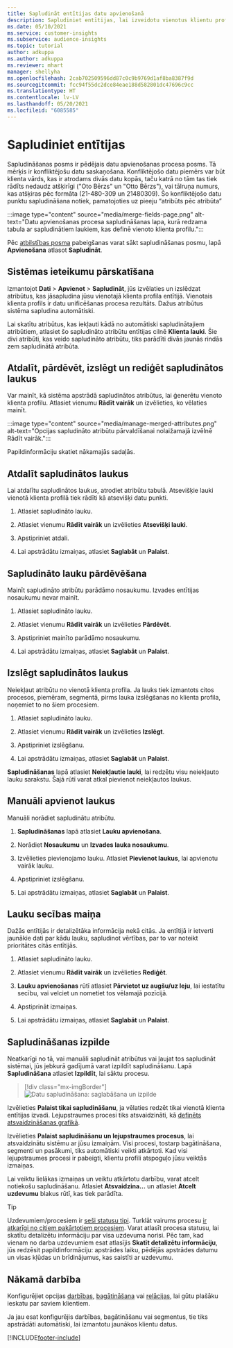 ```yaml
---
title: Sapludināt entītijas datu apvienošanā
description: Sapludiniet entītijas, lai izveidotu vienotus klientu profilus.
ms.date: 05/10/2021
ms.service: customer-insights
ms.subservice: audience-insights
ms.topic: tutorial
author: adkuppa
ms.author: adkuppa
ms.reviewer: mhart
manager: shellyha
ms.openlocfilehash: 2cab702509596dd87c0c9b9769d1af8ba8387f9d
ms.sourcegitcommit: fcc94f55dc2dce84eae188d582801dc47696c9cc
ms.translationtype: HT
ms.contentlocale: lv-LV
ms.lasthandoff: 05/20/2021
ms.locfileid: "6085585"
---
```

# <a name="merge-entities"></a>Sapludiniet entītijas

Sapludināšanas posms ir pēdējais datu apvienošanas procesa posms. Tā mērķis ir konfliktējošu datu saskaņošana. Konfliktējošo datu piemērs var būt klienta vārds, kas ir atrodams divās datu kopās, taču katrā no tām tas tiek rādīts nedaudz atšķirīgi ("Oto Bērzs" un "Otto Bērzs"), vai tālruņa numurs, kas atšķiras pēc formāta (21-480-309 un 21480309). Šo konfliktējošo datu punktu sapludināšana notiek, pamatojoties uz pieeju “atribūts pēc atribūta”

:::image type="content" source="media/merge-fields-page.png" alt-text="Datu apvienošanas procesa sapludināšanas lapa, kurā redzama tabula ar sapludinātiem laukiem, kas definē vienoto klienta profilu.":::

Pēc [atbilstības posma](match-entities.md) pabeigšanas varat sākt sapludināšanas posmu, lapā **Apvienošana** atlasot **Sapludināt**.

## <a name="review-system-recommendations"></a>Sistēmas ieteikumu pārskatīšana

Izmantojot **Dati** > **Apvienot** > **Sapludināt**, jūs izvēlaties un izslēdzat atribūtus, kas jāsapludina jūsu vienotajā klienta profila entītijā. Vienotais klienta profils ir datu unificēšanas procesa rezultāts. Dažus atribūtus sistēma sapludina automātiski.

Lai skatītu atribūtus, kas iekļauti kādā no automātiski sapludinātajiem atribūtiem, atlasiet šo sapludināto atribūtu entītijas cilnē **Klienta lauki**. Šie divi atribūti, kas veido sapludināto atribūtu, tiks parādīti divās jaunās rindās zem sapludinātā atribūta.

## <a name="separate-rename-exclude-and-edit-merged-fields"></a>Atdalīt, pārdēvēt, izslēgt un rediģēt sapludinātos laukus

Var mainīt, kā sistēma apstrādā sapludinātos atribūtus, lai ģenerētu vienoto klienta profilu. Atlasiet vienumu **Rādīt vairāk** un izvēlieties, ko vēlaties mainīt.

:::image type="content" source="media/manage-merged-attributes.png" alt-text="Opcijas sapludināto atribūtu pārvaldīšanai nolaižamajā izvēlnē Rādīt vairāk.":::

Papildinformāciju skatiet nākamajās sadaļās.

## <a name="separate-merged-fields"></a>Atdalīt sapludinātos laukus

Lai atdalītu sapludinātos laukus, atrodiet atribūtu tabulā. Atsevišķie lauki vienotā klienta profilā tiek rādīti kā atsevišķi datu punkti. 

1. Atlasiet sapludināto lauku.
  
1. Atlasiet vienumu **Rādīt vairāk** un izvēlieties **Atsevišķi lauki**.
 
1. Apstipriniet atdali.

1. Lai apstrādātu izmaiņas, atlasiet **Saglabāt** un **Palaist**.

## <a name="rename-merged-fields"></a>Sapludināto lauku pārdēvēšana

Mainīt sapludināto atribūtu parādāmo nosaukumu. Izvades entītijas nosaukumu nevar mainīt.

1. Atlasiet sapludināto lauku.
  
1. Atlasiet vienumu **Rādīt vairāk** un izvēlieties **Pārdēvēt**.

1. Apstipriniet mainīto parādāmo nosaukumu. 

1. Lai apstrādātu izmaiņas, atlasiet **Saglabāt** un **Palaist**.

## <a name="exclude-merged-fields"></a>Izslēgt sapludinātos laukus

Neiekļaut atribūtu no vienotā klienta profila. Ja lauks tiek izmantots citos procesos, piemēram, segmentā, pirms lauka izslēgšanas no klienta profila, noņemiet to no šiem procesiem. 

1. Atlasiet sapludināto lauku.
  
1. Atlasiet vienumu **Rādīt vairāk** un izvēlieties **Izslēgt**.

1. Apstipriniet izslēgšanu.

1. Lai apstrādātu izmaiņas, atlasiet **Saglabāt** un **Palaist**. 

**Sapludināšanas** lapā atlasiet **Neiekļautie lauki**, lai redzētu visu neiekļauto lauku sarakstu. Šajā rūtī varat atkal pievienot neiekļautos laukus.

## <a name="manually-combine-fields"></a>Manuāli apvienot laukus

Manuāli norādiet sapludinātu atribūtu. 

1. **Sapludināšanas** lapā atlasiet **Lauku apvienošana**.

1. Norādiet **Nosaukumu** un **Izvades lauka nosaukumu**.

1. Izvēlieties pievienojamo lauku. Atlasiet **Pievienot laukus**, lai apvienotu vairāk lauku.

1. Apstipriniet izslēgšanu.

1. Lai apstrādātu izmaiņas, atlasiet **Saglabāt** un **Palaist**. 

## <a name="change-the-order-of-fields"></a>Lauku secības maiņa

Dažās entītijās ir detalizētāka informācija nekā citās. Ja entītijā ir ietverti jaunākie dati par kādu lauku, sapludinot vērtības, par to var noteikt prioritātes citās entītijās.

1. Atlasiet sapludināto lauku.
  
1. Atlasiet vienumu **Rādīt vairāk** un izvēlieties **Rediģēt**.

1. **Lauku apvienošanas** rūtī atlasiet **Pārvietot uz augšu/uz leju**, lai iestatītu secību, vai velciet un nometiet tos vēlamajā pozīcijā.

1. Apstiprināt izmaiņas.

1. Lai apstrādātu izmaiņas, atlasiet **Saglabāt** un **Palaist**.

## <a name="run-your-merge"></a>Sapludināšanas izpilde

Neatkarīgi no tā, vai manuāli sapludināt atribūtus vai ļaujat tos sapludināt sistēmai, jūs jebkurā gadījumā varat izpildīt sapludināšanu. Lapā **Sapludināšana** atlasiet **Izpildīt**, lai sāktu procesu.

> [!div class="mx-imgBorder"]
> ![Datu sapludināšana: saglabāšana un izpilde](media/configure-data-merge-save-run.png "Datu sapludināšana: saglabāšana un izpilde")

Izvēlieties **Palaist tikai sapludināšanu**, ja vēlaties redzēt tikai vienotā klienta entītijas izvadi. Lejupstraumes procesi tiks atsvaidzināti, kā [definēts atsvaidzināšanas grafikā](system.md#schedule-tab).

Izvēlieties **Palaist sapludināšanu un lejupstraumes procesus**, lai atsvaidzinātu sistēmu ar jūsu izmaiņām. Visi procesi, tostarp bagātināšana, segmenti un pasākumi, tiks automātiski veikti atkārtoti. Kad visi lejupstraumes procesi ir pabeigti, klientu profili atspoguļo jūsu veiktās izmaiņas.

Lai veiktu lielākas izmaiņas un veiktu atkārtotu darbību, varat atcelt notiekošu sapludināšanu. Atlasiet **Atsvaidzina...** un atlasiet **Atcelt uzdevumu** blakus rūtī, kas tiek parādīta.

> [!TIP]
> Uzdevumiem/procesiem ir [seši statusu tipi](system.md#status-types). Turklāt vairums procesu [ir atkarīgi no citiem pakārtotiem procesiem](system.md#refresh-policies). Varat atlasīt procesa statusu, lai skatītu detalizētu informāciju par visa uzdevuma norisi. Pēc tam, kad vienam no darba uzdevumiem esat atlasījis **Skatīt detalizētu informāciju**, jūs redzēsit papildinformāciju: apstrādes laiku, pēdējās apstrādes datumu un visas kļūdas un brīdinājumus, kas saistīti ar uzdevumu.

## <a name="next-step"></a>Nākamā darbība

Konfigurējiet opcijas [darbības](activities.md), [bagātināšana](enrichment-hub.md) vai [relācijas](relationships.md), lai gūtu plašāku ieskatu par saviem klientiem.

Ja jau esat konfigurējis darbības, bagātināšanu vai segmentus, tie tiks apstrādāti automātiski, lai izmantotu jaunākos klientu datus.

[!INCLUDE[footer-include](../includes/footer-banner.md)]
